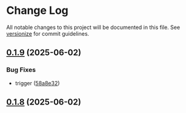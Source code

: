 # Change Log

All notable changes to this project will be documented in this file. See [versionize](https://github.com/versionize/versionize) for commit guidelines.

<a name="0.1.9"></a>
## [0.1.9](https://www.github.com/akinbender/MakerPrompt/releases/tag/v0.1.9) (2025-06-02)

### Bug Fixes

* trigger ([58a8e32](https://www.github.com/akinbender/MakerPrompt/commit/58a8e32b16aadf4f3d1fbe1c30512c4d30bc3054))

<a name="0.1.8"></a>
## [0.1.8](https://www.github.com/akinbender/MakerPrompt/releases/tag/v0.1.8) (2025-06-02)